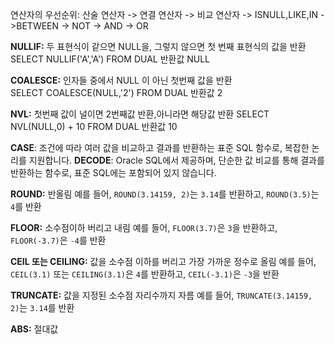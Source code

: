 
연산자의 우선순위:
산술 연산자 -> 연결 연산자 -> 비교 연산자 -> ISNULL,LIKE,IN ->BETWEEN -> NOT -> AND -> OR


**NULLIF:** 두 표현식이 같으면 NULL을, 그렇지 않으면 첫 번째 표현식의 값을 반환
SELECT NULLIF('A','A') FROM DUAL  반환값 NULL

**COALESCE:** 인자들 중에서 NULL 이 아닌 첫번째 값을 반환
SELECT COALESCE(NULL,'2') FROM DUAL 반환값 2

**NVL:** 첫번째 값이 널이면 2번째값 반환,아니라면 해당값 반환 
SELECT NVL(NULL,0) + 10 FROM DUAL 반환값 10


**CASE**: 조건에 따라 여러 값을 비교하고 결과를 반환하는 표준 SQL 함수로, 복잡한 논리를 지원합니다.
**DECODE**: Oracle SQL에서 제공하며, 단순한 값 비교를 통해 결과를 반환하는 함수로, 표준 SQL에는 포함되어 있지 않습니다.


**ROUND:** 반올림
예를 들어, `ROUND(3.14159, 2)`는 `3.14`를 반환하고, `ROUND(3.5)`는 `4`를 반환

**FLOOR:** 소수점이하 버리고 내림
예를 들어, `FLOOR(3.7)`은 `3`을 반환하고, `FLOOR(-3.7)`은 `-4`를 반환

**CEIL 또는 CEILING:** 값을 소수점 이하를 버리고 가장 가까운 정수로 올림
예를 들어, `CEIL(3.1)` 또는 `CEILING(3.1)`은 `4`를 반환하고, `CEIL(-3.1)`은 `-3`을 반환

**TRUNCATE:** 값을 지정된 소수점 자리수까지 자름
예를 들어, `TRUNCATE(3.14159, 2)`는 `3.14`를 반환

**ABS:** 절대값





